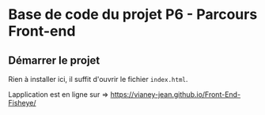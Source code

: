 # Base de code du projet P6 - Parcours Front-end

## Démarrer le projet

Rien à installer ici, il suffit d'ouvrir le fichier `index.html`.

Lapplication est en ligne sur =>  https://vianey-jean.github.io/Front-End-Fisheye/